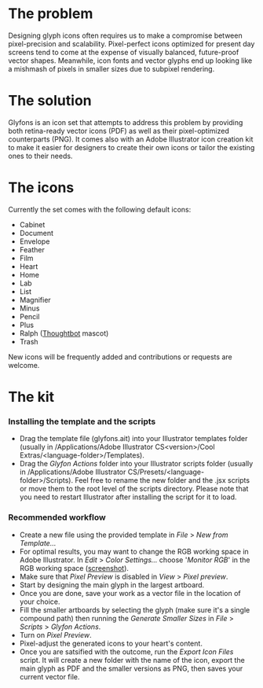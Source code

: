 # The problem

Designing glyph icons often requires us to make a compromise between pixel-precision and scalability. Pixel-perfect icons optimized for present day screens tend to come at the expense of visually balanced, future-proof vector shapes. Meanwhile, icon fonts and vector glyphs end up looking  like a mishmash of pixels in smaller sizes due to subpixel rendering.

# The solution
Glyfons is an icon set that attempts to address this problem by providing both retina-ready vector icons (PDF) as well as their pixel-optimized counterparts (PNG). It comes also with an Adobe Illustrator icon creation kit to make it easier for designers to create their own icons or tailor the existing ones to their needs.

# The icons
Currently the set comes with the following default icons:

* Cabinet
* Document
* Envelope
* Feather
* Film
* Heart
* Home
* Lab
* List
* Magnifier
* Minus
* Pencil
* Plus
* Ralph ([Thoughtbot](http://thoughtbot.com) mascot)
* Trash

New icons will be frequently added and contributions or requests are welcome.


# The kit
### Installing the template and the scripts
- Drag the template file (glyfons.ait) into your Illustrator templates folder (usually in /Applications/Adobe Illustrator CS\<version\>/Cool Extras/\<language-folder\>/Templates).
- Drag the *Glyfon Actions* folder into your Illustrator scripts folder (usually in /Applications/Adobe Illustrator CS<version>/Presets/\<language-folder\>/Scripts). Feel free to rename the new folder and the .jsx scripts or move them to the root level of the scripts directory. 
Please note that you need to restart Illustrator after installing the script for it to load.


### Recommended workflow
- Create a new file using the provided template in *File* > *New from Template…*
- For optimal results, you may want to change the RGB working space in Adobe Illustrator. In *Edit* > *Color Settings…* choose '*Monitor RGB*' in the RGB working space ([screenshot](http://drp.so/5e4890)).
- Make sure that *Pixel Preview* is disabled in *View* > *Pixel preview*.
- Start by designing the main glyph in the largest artboard.
- Once you are done, save your work as a vector file in the location of your choice. 
- Fill the smaller artboards by selecting the glyph (make sure it's a single compound path) then running the *Generate Smaller Sizes* in *File* > *Scripts* > *Glyfon Actions*. 
- Turn on *Pixel Preview*.
- Pixel-adjust the generated icons to your heart's content.
- Once you are satsified with the outcome, run the *Export Icon Files* script. It will create a new folder with the name of the icon, export the main glyph as PDF and the smaller versions as PNG, then saves your current vector file.
